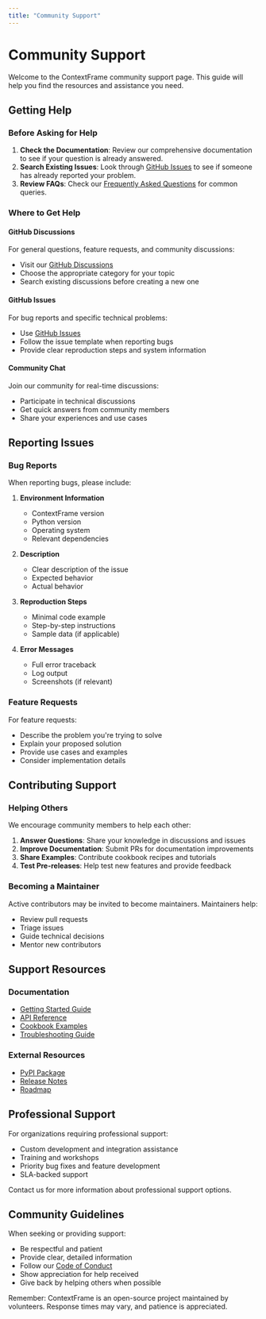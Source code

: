 ```yaml
---
title: "Community Support"
---
```


# Community Support

Welcome to the ContextFrame community support page. This guide will help you find the resources and assistance you need.

## Getting Help

### Before Asking for Help

1. **Check the Documentation**: Review our comprehensive documentation to see if your question is already answered.
2. **Search Existing Issues**: Look through [GitHub Issues](https://github.com/contextframe/contextframe/issues) to see if someone has already reported your problem.
3. **Review FAQs**: Check our [Frequently Asked Questions](../faq.md) for common queries.

### Where to Get Help

#### GitHub Discussions

For general questions, feature requests, and community discussions:
- Visit our [GitHub Discussions](https://github.com/contextframe/contextframe/discussions)
- Choose the appropriate category for your topic
- Search existing discussions before creating a new one

#### GitHub Issues

For bug reports and specific technical problems:
- Use [GitHub Issues](https://github.com/contextframe/contextframe/issues)
- Follow the issue template when reporting bugs
- Provide clear reproduction steps and system information

#### Community Chat

Join our community for real-time discussions:
- Participate in technical discussions
- Get quick answers from community members
- Share your experiences and use cases

## Reporting Issues

### Bug Reports

When reporting bugs, please include:

1. **Environment Information**
   - ContextFrame version
   - Python version
   - Operating system
   - Relevant dependencies

2. **Description**
   - Clear description of the issue
   - Expected behavior
   - Actual behavior

3. **Reproduction Steps**
   - Minimal code example
   - Step-by-step instructions
   - Sample data (if applicable)

4. **Error Messages**
   - Full error traceback
   - Log output
   - Screenshots (if relevant)

### Feature Requests

For feature requests:
- Describe the problem you're trying to solve
- Explain your proposed solution
- Provide use cases and examples
- Consider implementation details

## Contributing Support

### Helping Others

We encourage community members to help each other:

1. **Answer Questions**: Share your knowledge in discussions and issues
2. **Improve Documentation**: Submit PRs for documentation improvements
3. **Share Examples**: Contribute cookbook recipes and tutorials
4. **Test Pre-releases**: Help test new features and provide feedback

### Becoming a Maintainer

Active contributors may be invited to become maintainers. Maintainers help:
- Review pull requests
- Triage issues
- Guide technical decisions
- Mentor new contributors

## Support Resources

### Documentation
- [Getting Started Guide](../getting-started/installation.md)
- [API Reference](../api/overview.md)
- [Cookbook Examples](../cookbook/index.md)
- [Troubleshooting Guide](../troubleshooting.md)

### External Resources
- [PyPI Package](https://pypi.org/project/contextframe/)
- [Release Notes](https://github.com/contextframe/contextframe/releases)
- [Roadmap](https://github.com/contextframe/contextframe/projects)

## Professional Support

For organizations requiring professional support:
- Custom development and integration assistance
- Training and workshops
- Priority bug fixes and feature development
- SLA-backed support

Contact us for more information about professional support options.

## Community Guidelines

When seeking or providing support:
- Be respectful and patient
- Provide clear, detailed information
- Follow our [Code of Conduct](code-of-conduct.md)
- Show appreciation for help received
- Give back by helping others when possible

Remember: ContextFrame is an open-source project maintained by volunteers. Response times may vary, and patience is appreciated.
